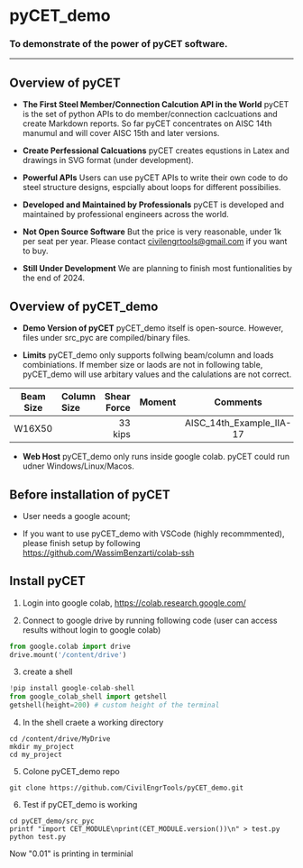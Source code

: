 # pyCET_demo

### To demonstrate of the power of **pyCET** software.
--------

Overview of pyCET
--------

* **The First Steel Member/Connection Calcution API in the World** pyCET is the set of python APIs to do member/connection caclcuations and create Markdown reports. So far pyCET concentrates on AISC 14th manumul and will cover AISC 15th and later versions. 

* **Create Perfessional Calcuations** pyCET creates equstions in Latex and drawings in SVG format (under development).

* **Powerful APIs** Users can use pyCET APIs to write their own code to do steel structure designs, espcially about loops for different possibilies.

* **Developed and Maintained by Professionals** pyCET is developed and maintained by professional engineers across the world.

* **Not Open Source Software** But the price is very reasonable, under 1k per seat per year. Please contact civilengrtools@gmail.com if you want to buy. 

* **Still Under Development** We are planning to finish most funtionalities by the end of 2024.

Overview of pyCET_demo
--------
* **Demo Version of pyCET** pyCET_demo itself is open-source. However, files under src_pyc are compiled/binary files.

* **Limits** pyCET_demo only supports follwing beam/column and loads combiniations. If member size or laods are not in following table, pyCET_demo will use arbitary values and the calulations are not correct.

| Beam Size | Column Size | Shear Force | Moment | Comments |
| --- | :-- | --: | :-: |:-: |
| W16X50 |  | 33 kips |  | AISC_14th_Example_IIA-17 |

* **Web Host** pyCET_demo only runs inside google colab. pyCET could run udner Windows/Linux/Macos.


Before installation of pyCET
--------
* User needs a google acount;

* If you want to use pyCET_demo with VSCode (highly recommmented), please finish setup by following https://github.com/WassimBenzarti/colab-ssh

Install pyCET
--------
1. Login into google colab, https://colab.research.google.com/

2. Connect to google drive by running following code (user can access results without login to google colab)
```python
from google.colab import drive
drive.mount('/content/drive')
```

3. create a shell
```python
!pip install google-colab-shell
from google_colab_shell import getshell
getshell(height=200) # custom height of the terminal
```

4. In the shell craete a working directory
```shell
cd /content/drive/MyDrive
mkdir my_project
cd my_project
```

5. Colone pyCET_demo repo
```shell
git clone https://github.com/CivilEngrTools/pyCET_demo.git
```

6. Test if pyCET_demo is working
```shell
cd pyCET_demo/src_pyc
printf "import CET_MODULE\nprint(CET_MODULE.version())\n" > test.py
python test.py
```
Now "0.01" is printing in terminial
